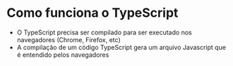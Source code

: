 # Como funciona o TypeScript

- O TypeScript precisa ser compilado para ser executado nos navegadores (Chrome, Firefox, etc)
- A compilação de um código TypeScript gera um arquivo Javascript que é entendido pelos navegadores